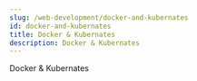```yaml
---
slug: /web-development/docker-and-kubernates
id: docker-and-kubernates
title: Docker & Kubernates
description: Docker & Kubernates
---
```


Docker & Kubernates